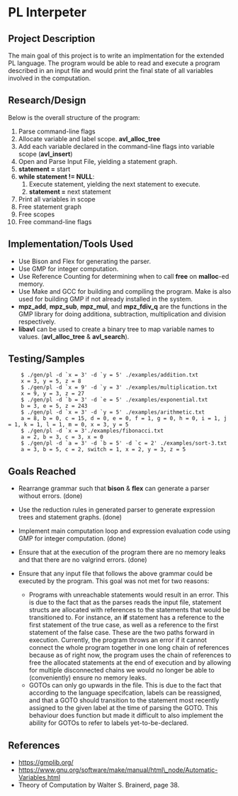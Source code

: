 
# PL Interpeter

## Project Description
The main goal of this project is to write an implmentation for the extended PL language. The program would be able to read and execute a program described in an input file and would print the final state of all variables involved in the computation.

## Research/Design
Below is the overall structure of the program:

1. Parse command-line flags
2. Allocate variable and label scope. **avl_alloc_tree**
3. Add each variable declared in the command-line flags into variable scope (**avl_insert**)
4. Open and Parse Input File, yielding a statement graph.
5. **statement =** start
6. **while statement != NULL**:
    1. Execute statement, yielding the next statement to execute.
    2. **statement =** next statement
7. Print all variables in scope
8. Free statement graph
9. Free scopes
10. Free command-line flags

## Implementation/Tools Used
 - Use Bison and Flex for generating the parser.
 - Use GMP for integer computation.
 - Use Reference Counting for determining when to call **free** on **malloc**-ed memory.
 - Use Make and GCC for building and compiling the program. Make is also used for building GMP if not already installed in the system.
 - **mpz_add**, **mpz_sub**, **mpz_mul**, and **mpz_fdiv_q** are the functions in the GMP library for doing additiona, subtraction, multiplication and division respectively.
 - **libavl** can be used to create a binary tree to map variable names to values. (**avl_alloc_tree** \& **avl_search**).

## Testing/Samples
		$ ./gen/pl -d `x = 3' -d `y = 5' ./examples/addition.txt
		x = 3, y = 5, z = 8
		$ ./gen/pl -d `x = 9' -d `y = 3' ./examples/multiplication.txt
		x = 9, y = 3, z = 27
		$ ./gen/pl -d `b = 3' -d `e = 5' ./examples/exponential.txt
		b = 3, e = 5, z = 243
		$ ./gen/pl -d `x = 3' -d `y = 5' ./examples/arithmetic.txt
		a = 8, b = 0, c = 15, d = 0, e = 0, f = 1, g = 0, h = 0, i = 1, j = 1, k = 1, l = 1, m = 0, x = 3, y = 5
		$ ./gen/pl -d `x = 3'./examples/fibonacci.txt
		a = 2, b = 3, c = 3, x = 0
		$ ./gen/pl -d `a = 3' -d `b = 5' -d `c = 2' ./examples/sort-3.txt
		a = 3, b = 5, c = 2, switch = 1, x = 2, y = 3, z = 5

## Goals Reached

 - Rearrange grammar such that **bison** & **flex** can generate a parser without errors. (done)

 - Use the reduction rules in generated parser to generate expression trees and statement graphs. (done)

 - Implement main computation loop and expression evaluation code using GMP for integer computation. (done)

 - Ensure that at the execution of the program there are no memory leaks and that there are no valgrind errors. (done)

 - Ensure that any input file that follows the above grammar could be executed by the program. This goal was not met for two reasons:
   - Programs with unreachable statements would result in an error. This is due to the fact that as the parses reads the input file, statement structs are allocated with references to the statements that would be transitioned to. For instance, an **if** statement has a reference to the first statement of the true case, as well as a reference to the first statement of the false case. These are the two paths forward in execution. Currently, the program throws an error if it cannot connect the whole program together in one long chain of references because as of right now, the program uses the chain of references to free the allocated statements at the end of execution and by allowing for multiple disconnected chains we would no longer be able to (conveniently) ensure no memory leaks.
   - GOTOs can only go upwards in the file. This is due to the fact that according to the language specifcation, labels can be reassigned, and that a GOTO should transition to the statement most recently assigned to the given label at the time of parsing the GOTO. This behaviour does function but made it difficult to also implement the ability for GOTOs to refer to labels yet-to-be-declared.

## References
 -  https://gmplib.org/
 -  https://www.gnu.org/software/make/manual/html\_node/Automatic-Variables.html
 -  Theory of Computation by Walter S. Brainerd, page 38.






















